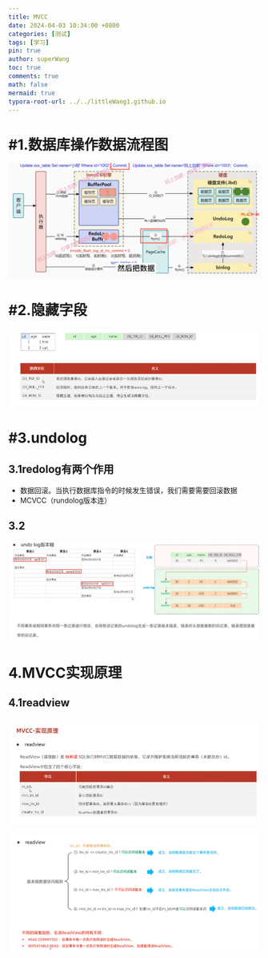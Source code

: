 ```yaml
---
title: MVCC
date: 2024-04-03 10:34:00 +0800
categories: [测试]
tags: [学习]
pin: true
author: superWang
toc: true
comments: true
math: false
mermaid: true
typora-root-url: ../../littleWang1.github.io
---
```


# #1.数据库操作数据流程图



![image-20240403223412121](/assets/blog_res/2024-04-03-MVCC.assets/image-20240403223412121.png)

# #2.隐藏字段

![image-20240403223452827](/assets/blog_res/2024-04-03-MVCC.assets/image-20240403223452827.png)

# #3.undolog 

## 3.1redolog有两个作用

- 数据回滚。当执行数据库指令的时候发生错误，我们需要需要回滚数据
- MCVCC（rundolog版本连）

## 3.2

![image-20240403223846457](/assets/blog_res/2024-04-03-MVCC.assets/image-20240403223846457.png)

# 4.MVCC实现原理

## 4.1readview

## ![image-20240403224011547](/assets/blog_res/2024-04-03-MVCC.assets/image-20240403224011547.png)

![image-20240403225826604](/assets/blog_res/2024-04-03-MVCC.assets/image-20240403225826604.png)

